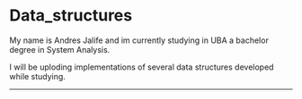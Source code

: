 # Data_structures
My name is Andres Jalife and im currently studying in UBA a bachelor degree in System Analysis. 

I will be uploding implementations of several data structures developed while studying.

----
